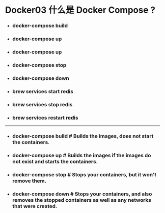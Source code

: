 Docker03 什么是 Docker Compose ?
=====
* ### docker-compose build
* ### docker-compose up
* ### docker-compose up <service1> <service2>
* ### docker-compose stop
* ### docker-compose down
* ### brew services start redis
* ### brew services stop redis
* ### brew services restart redis
***
* ### docker-compose build # Builds the images, does not start the containers.
* ### docker-compose up # Builds the images if the images do not exist and starts the containers.
* ### docker-compose stop # Stops your containers, but it won't remove them.
* ### docker-compose down # Stops your containers, and also removes the stopped containers as well as any networks that were created.
<br />
